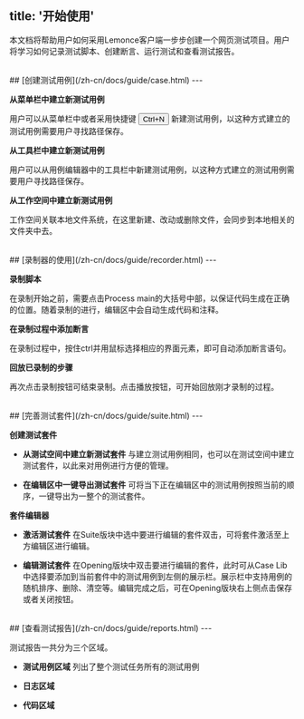 title: '开始使用'
---
本文档将帮助用户如何采用Lemonce客户端一步步创建一个网页测试项目。用户将学习如何记录测试脚本、创建断言、运行测试和查看测试报告。

<br>
## [创建测试用例](/zh-cn/docs/guide/case.html)
---

**从菜单栏中建立新测试用例**

用户可以从菜单栏中或者采用快捷键 <button>Ctrl+N</button> 新建测试用例，以这种方式建立的测试用例需要用户寻找路径保存。

**从工具栏中建立新测试用例**

用户可以从用例编辑器中的工具栏中新建测试用例，以这种方式建立的测试用例需要用户寻找路径保存。

**从工作空间中建立新测试用例**

工作空间关联本地文件系统，在这里新建、改动或删除文件，会同步到本地相关的文件夹中去。

<br>
## [录制器的使用](/zh-cn/docs/guide/recorder.html)
---

 **录制脚本**
 
在录制开始之前，需要点击Process main的大括号中部，以保证代码生成在正确的位置。随着录制的进行，编辑区中会自动生成代码和注释。

**在录制过程中添加断言**

在录制过程中，按住ctrl并用鼠标选择相应的界面元素，即可自动添加断言语句。

**回放已录制的步骤**

再次点击录制按钮可结束录制。点击播放按钮，可开始回放刚才录制的过程。

<br>
## [完善测试套件](/zh-cn/docs/guide/suite.html)
---

**创建测试套件**

- **从测试空间中建立新测试套件**
与建立测试用例相同，也可以在测试空间中建立测试套件，以此来对用例进行方便的管理。

- **在编辑区中一键导出测试套件**
可将当下正在编辑区中的测试用例按照当前的顺序，一键导出为一整个的测试套件。

**套件编辑器**

- **激活测试套件**
在Suite版块中选中要进行编辑的套件双击，可将套件激活至上方编辑区进行编辑。

- **编辑测试套件**
在Opening版块中双击要进行编辑的套件，此时可从Case Lib中选择要添加到当前套件中的测试用例到左侧的展示栏。展示栏中支持用例的随机排序、删除、清空等。编辑完成之后，可在Opening版块右上侧点击保存或者关闭按钮。

<br>
## [查看测试报告](/zh-cn/docs/guide/reports.html)
---

测试报告一共分为三个区域。

- **测试用例区域**  列出了整个测试任务所有的测试用例

- **日志区域** 

- **代码区域**
